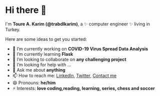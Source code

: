 # Hi there 👋


I'm **Toure A. Karim (@trabdlkarim)**, a ✨ computer engineer ✨ living in Turkey.

Here are some ideas to get you started:

- 🔭 I’m currently working on **COVID-19 Virus Spread Data Analysis**
- 🌱 I’m currently learning **Flask**
- 👯 I’m looking to collaborate on **any challenging project**
- 🤔 I’m looking for help with ...
- 💬 Ask me about **anything**
- 📫 How to reach me: [LinkedIn](https://www.linkedin.com/in/trabdlkarim/), [Twitter](https://twitter.com/trabdlkarim), [Contact me](trabdlkarim@gmail.com)
- 😄 Pronouns: **he/him**
- ⚡ Interests: **love coding,reading, learning, series, chess and soccer**

